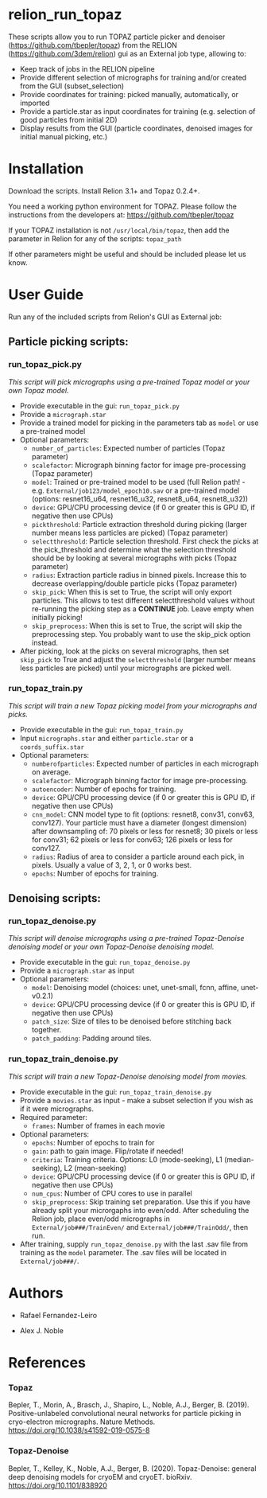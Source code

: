 # relion_run_topaz

These scripts allow you to run TOPAZ particle picker and denoiser (https://github.com/tbepler/topaz) from the RELION (https://github.com/3dem/relion) gui as an External job type, allowing to:

 - Keep track of jobs in the RELION pipeline
 - Provide different selection of micrographs for training and/or created from the GUI (subset_selection)
 - Provide coordinates for training: picked manually, automatically, or imported
 - Provide a particle.star as input coordinates for training (e.g. selection of good particles from initial 2D)
 - Display results from the GUI (particle coordinates, denoised images for initial manual picking, etc.)
  
# Installation

Download the scripts. Install Relion 3.1+ and Topaz 0.2.4+.

You need a working python environment for TOPAZ. Please follow the instructions from the developers at: https://github.com/tbepler/topaz

If your TOPAZ installation is not `/usr/local/bin/topaz`, then add the parameter in Relion for any of the scripts: `topaz_path`

If other parameters might be useful and should be included please let us know.

# User Guide
Run any of the included scripts from Relion's GUI as External job:

## Particle picking scripts:
### run_topaz_pick.py
*This script will pick micrographs using a pre-trained Topaz model or your own Topaz model.*
 - Provide executable in the gui: `run_topaz_pick.py`
 - Provide a `micrograph.star`
 - Provide a trained model for picking in the parameters tab as `model` or use a pre-trained model
 - Optional parameters:
   - `number_of_particles`: Expected number of particles (Topaz parameter)
   - `scalefactor`: Micrograph binning factor for image pre-processing (Topaz parameter)
   - `model`: Trained or pre-trained model to be used (full Relion path! - e.g. `External/job123/model_epoch10.sav` or a pre-trained model (options: resnet16_u64, resnet16_u32, resnet8_u64, resnet8_u32))
   - `device`: GPU/CPU processing device (if 0 or greater this is GPU ID, if negative then use CPUs)
   - `pickthreshold`: Particle extraction threshold during picking (larger number means less particles are picked) (Topaz parameter)
   - `selectthreshold`: Particle selection threshold. First check the picks at the pick_threshold and determine what the selection threshold should be by looking at several micrographs with picks (Topaz parameter)
   - `radius`: Extraction particle radius in binned pixels. Increase this to decrease overlapping/double particle picks (Topaz parameter)
   - `skip_pick`: When this is set to True, the script will only export particles. This allows to test different selectthreshold values without re-running the picking step as a **CONTINUE** job. Leave empty when initially picking!
   - `skip_preprocess`: When this is set to True, the script will skip the preprocessing step. You probably want to use the skip_pick option instead.
 - After picking, look at the picks on several micrographs, then set `skip_pick` to True and adjust the `selectthreshold` (larger number means less particles are picked) until your micrographs are picked well.

### run_topaz_train.py
*This script will train a new Topaz picking model from your micrographs and picks.*
 - Provide executable in the gui: `run_topaz_train.py`
 - Input `micrographs.star` and either `particle.star` or a `coords_suffix.star`
 - Optional parameters:
   - `numberofparticles`: Expected number of particles in each micrograph on average.
   - `scalefactor`: Micrograph binning factor for image pre-processing.
   - `autoencoder`: Number of epochs for training.
   - `device`: GPU/CPU processing device (if 0 or greater this is GPU ID, if negative then use CPUs)
   - `cnn_model`: CNN model type to fit (options: resnet8, conv31, conv63, conv127). Your particle must have a diameter (longest dimension) after downsampling of: 70 pixels or less for resnet8; 30 pixels or less for conv31; 62 pixels or less for conv63; 126 pixels or less for conv127.
   - `radius`: Radius of area to consider a particle around each pick, in pixels. Usually a value of 3, 2, 1, or 0 works best.
   - `epochs`: Number of epochs for training.

## Denoising scripts:
### run_topaz_denoise.py
*This script will denoise micrographs using a pre-trained Topaz-Denoise denoising model or your own Topaz-Denoise denoising model.*
 - Provide executable in the gui: `run_topaz_denoise.py`
 - Provide a `micrograph.star` as input
 - Optional parameters:
   - `model`: Denoising model (choices: unet, unet-small, fcnn, affine, unet-v0.2.1)
   - `device`: GPU/CPU processing device (if 0 or greater this is GPU ID, if negative then use CPUs)
   - `patch_size`: Size of tiles to be denoised before stitching back together.
   - `patch_padding`: Padding around tiles.

### run_topaz_train_denoise.py
*This script will train a new Topaz-Denoise denoising model from movies.*
 - Provide executable in the gui: `run_topaz_train_denoise.py`
 - Provide a `movies.star` as input - make a subset selection if you wish as if it were micrographs.
 - Required parameter:
   - `frames`: Number of frames in each movie
 - Optional parameters:
   - `epochs`: Number of epochs to train for
   - `gain`: path to gain image. Flip/rotate if needed!
   - `criteria`: Training criteria. Options: L0 (mode-seeking), L1 (median-seeking), L2 (mean-seeking)
   - `device`: GPU/CPU processing device (if 0 or greater this is GPU ID, if negative then use CPUs)
   - `num_cpus`: Number of CPU cores to use in parallel
   - `skip_preprocess`: Skip training set preparation. Use this if you have already split your microrgaphs into even/odd. After scheduling the Relion job, place even/odd micrographs in `External/job###/TrainEven/` and `External/job###/TrainOdd/`, then run.
 - After training, supply `run_topaz_denoise.py` with the last .sav file from training as the `model` parameter. The .sav files will be located in `External/job###/`.

# Authors

 - Rafael Fernandez-Leiro

 - Alex J. Noble

# References

### Topaz

Bepler, T., Morin, A., Brasch, J., Shapiro, L., Noble, A.J., Berger, B. (2019). Positive-unlabeled convolutional neural networks for particle picking in cryo-electron micrographs. Nature Methods. https://doi.org/10.1038/s41592-019-0575-8

### Topaz-Denoise

Bepler, T., Kelley, K., Noble, A.J., Berger, B. (2020). Topaz-Denoise: general deep denoising models for cryoEM and cryoET. bioRxiv. https://doi.org/10.1101/838920
